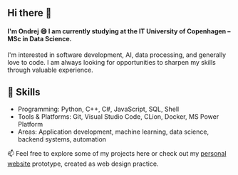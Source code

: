 ## Hi there 👋

#### I'm Ondrej 😄 I am currently studying at the IT University of Copenhagen – MSc in Data Science.

I'm interested in software development, AI, data processing, and generally love to code. I am always looking for opportunities to sharpen my skills through valuable experience.

## 🔧 Skills
- Programming: Python, C++, C#, JavaScript, SQL, Shell  
- Tools & Platforms: Git, Visual Studio Code, CLion, Docker, MS Power Platform  
- Areas: Application development, machine learning, data science, backend systems, automation

📫 Feel free to explore some of my projects here or check out my [personal website](https://ondriik.github.io/) prototype, created as web design practice.
